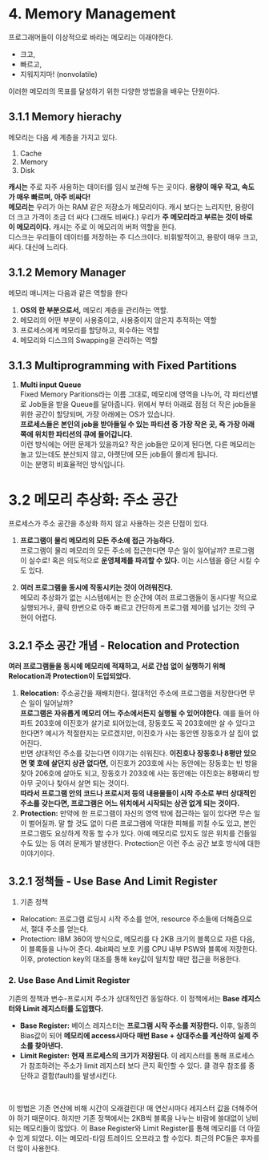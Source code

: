 # 4. Memory Management

프로그래머들이 이상적으로 바라는 메모리는 이래야한다.
- 크고,
- 빠르고,
- 지워지지마! (nonvolatile)

이러한 메모리의 목표를 달성하기 위한 다양한 방법을을 배우는 단원이다.


## 3.1.1 Memory hierachy
메모리는 다음 세 계층을 가지고 있다.
1. Cache
2. Memory
3. Disk

**캐시는** 주로 자주 사용하는 데이터를 임시 보관해 두는 곳이다. **용량이 매우 작고, 속도가 매우 빠르며, 아주 비싸다!** <br>
**메모리는** 우리가 아는 RAM 같은 저장소가 메모리이다. 캐시 보다는 느리지만, 용량이 더 크고 가격이 조금 더 싸다 (그래도 비싸다.) 우리가 **주 메모리라고 부르는 것이 바로 이 메모리이다.** 캐시는 주로 이 메모리의 버퍼 역할을 한다. <br>
디스크는 우리들이 데이터를 저장하는 주 디스크이다. 비휘발적이고, 용량이 매우 크고, 싸다. 대신에 느리다. 

## 3.1.2 Memory Manager
메모리 매니저는 다음과 같은 역할을 한다
1. **OS의 한 부분으로서,** 메모리 계층을 관리하는 역할. 
2. 메모리의 어떤 부분이 사용중이고, 사용중이지 않은지 추적하는 역할
3. 프로세스에게 메모리를 할당하고, 회수하는 역할
4. 메모리와 디스크의 Swapping을 관리하는 역할


## 3.1.3 Multiprogramming with Fixed Partitions

1. **Multi input Queue** <br>
Fixed Memory Paritions라는 이름 그대로, 메모리에 영역을 나누어, 각 파티션별로 Job들을 받을 Queue를 달아줍니다. 위에서 부터 아래로 점점 더 작은 job들을 위한 공간이 할당되며, 가장 아래에는 OS가 있습니다. <br> **프로세스들은 본인의 job을 받아들일 수 있는 파티션 중 가장 작은 곳, 즉 가장 아래쪽에 위치한 파티션의 큐에 들어갑니다.** <br> 이런 방식에는 어떤 문제가 있을까요? 작은 job들만 모이게 된다면, 다른 메모리는 놀고 있는데도 분산되지 않고, 아랫단에 모든 job들이 몰리게 됩니다. <br> 이는 분명히 비효율적인 방식입니다.

# 3.2 메모리 추상화: 주소 공간
프로세스가 주소 공간을 추상화 하지 않고 사용하는 것은 단점이 있다.
1. **프로그램이 물리 메모리의 모든 주소에 접근 가능하다.** <BR> 
프로그램이 물리 메모리의 모든 주소에 접근한다면 무슨 일이 일어날까? 프로그램이 실수로! 혹은 의도적으로 **운영체제를 파괴할 수 있다.** 이는 시스템을 중단 시킬 수도 있다.

2. **여러 프로그램을 동시에 작동시키는 것이 어려워진다.** <BR> 
메모리 추상화가 없는 시스템에서는 한 순간에 여러 프로그램들이 동시다발 적으로 실행되거나, 클릭 한번으로 아주 빠르고 간단하게 프로그램 제어를 넘기는 것의 구현이 어렵다. 


## 3.2.1 주소 공간 개념 - Relocation and Protection

**여러 프로그램들을 동시에 메모리에 적재하고, 서로 간섭 없이 실행하기 위해 Relocation과 Protection이 도입되었다.**

1. **Relocation:** 주소공간을 재배치한다. 절대적인 주소에 프로그램을 저장한다면 무슨 일이 일어날까? <br> **프로그램은 자유롭게 메모리 어느 주소에서든지 실행될 수 있어야한다.** 예를 들어 아파트 203호에 이진호가 살기로 되어있는데, 장동호도 꼭 203호에만 살 수 있다고 한다면? 예시가 적절한지는 모르겠지만, 이진호가 사는 동안엔 장동호가 살 집이 없어진다. <br> 반면 상대적인 주소를 갖는다면 이야기는 쉬워진다. **이진호나 장동호나 8평만 있으면 몇 호에 살던지 상관 없다면,** 이진호가 203호에 사는 동안에는 장동호는 빈 방을 찾아 206호에 살아도 되고, 장동호가 203호에 사는 동안에는 이진호는 8평짜리 방 아무 곳이나 찾아서 살면 되는 것이다. <br> **따라서 프로그램 안의 코드나 프로시저 등의 내용물들이 시작 주소로 부터 상대적인 주소를 갖는다면, 프로그램은 어느 위치에서 시작되는 상관 없게 되는 것이다.** 
2. **Protection:** 만약에 한 프로그램이 자신의 영역 밖에 접근하는 일이 있다면 무슨 일이 벌어질까. 말 할 것도 없이 다른 프로그램에 막대한 피해를 끼칠 수도 있고, 본인 프로그램도 요상하게 작동 할 수가 있다. 아예 메모리로 있지도 않은 위치를 건들일 수도 있는 등 여러 문제가 발생한다. Protection은 이런 주소 공간 보호 방식에 대한 이야기이다.

## 3.2.1 정책들 - Use Base And Limit Register

1. 기존 정책
- Relocation: 프로그램 로딩시 시작 주소를 얻어, resource 주소들에 더해줌으로서, 절대 주소를 얻는다.
- Protection: IBM 360의 방식으로, 메모리를 다 2KB 크기의 블록으로 자른 다음, 이 블록들을 나누어 준다. 4bit짜리 보호 키를 CPU 내부 PSW와 블록에 저장한다. 이후, protection key의 대조를 통해 key값이 일치할 때만 접근을 허용한다.


### 2. Use Base And Limit Register

기존의 정책과 변수-프로시저 주소가 상대적인건 동일하다. 이 정책에서는 **Base 레지스터와 Limit 레지스터를 도입했다.** 
- **Base Register:** 베이스 레지스터는 **프로그램 시작 주소를 저장한다.** 이후, 일종의 Bias값이 되어 **메모리에 access시마다 매번 Base + 상대주소를 계산하여 실제 주소를 찾아낸다.**
- **Limit Register:** **현재 프로세스의 크기가 저장된다.** 이 레지스터를 통해 프로세스가 참조하려는 주소가 limit 레지스터 보다 큰지 확인할 수 있다. 클 경우 참조를 중단하고 결함(fault)를 발생시킨다.

<br>

이 방법은 기존 연산에 비해 시간이 오래걸린다! 매 연산시마다 레지스터 값을 더해주어야 하기 때문이다. 하지만 기존 정책에서는 2KB씩 블록을 나누는 바람에 쓸대없이 낭비되는 메모리들이 많았다. 이 Base Register와 Limit Register를 통해 메모리를 더 아낄 수 있게 되었다. 이는 메모리-타임 트레이드 오프라고 할 수있다. 최근의 PC들은 후자를 더 많이 사용한다.
